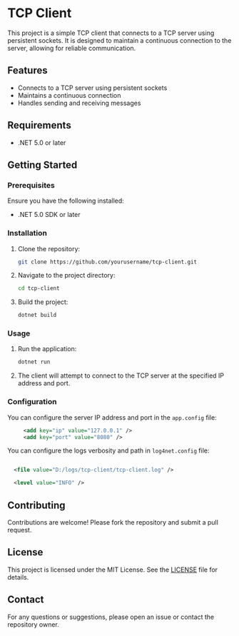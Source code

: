 # TCP Client

This project is a simple TCP client that connects to a TCP server using persistent sockets. It is designed to maintain a continuous connection to the server, allowing for reliable communication.

## Features

- Connects to a TCP server using persistent sockets
- Maintains a continuous connection
- Handles sending and receiving messages

## Requirements

- .NET 5.0 or later

## Getting Started

### Prerequisites

Ensure you have the following installed:

- .NET 5.0 SDK or later

### Installation

1. Clone the repository:
    ```sh
    git clone https://github.com/yourusername/tcp-client.git
    ```
2. Navigate to the project directory:
    ```sh
    cd tcp-client
    ```
3. Build the project:
    ```sh
    dotnet build
    ```

### Usage

1. Run the application:
    ```sh
    dotnet run
    ```
2. The client will attempt to connect to the TCP server at the specified IP address and port.

### Configuration

You can configure the server IP address and port in the `app.config` file:

```xml
     <add key="ip" value="127.0.0.1" />
     <add key="port" value="8080" />

```

You can configure the logs verbosity and path in `log4net.config` file:

```xml

  <file value="D:/logs/tcp-client/tcp-client.log" />

  <level value="INFO" />

```

## Contributing

Contributions are welcome! Please fork the repository and submit a pull request.

## License

This project is licensed under the MIT License. See the [LICENSE](LICENSE) file for details.

## Contact

For any questions or suggestions, please open an issue or contact the repository owner.
